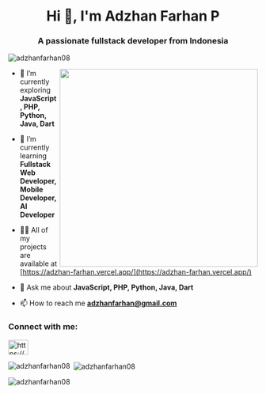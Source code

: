 <h1 align="center">Hi 👋, I'm Adzhan Farhan P</h1>
<h3 align="center">A passionate fullstack developer from Indonesia</h3>

<p align="left"><img src="https://komarev.com/ghpvc/?username=adzhanfarhan08&label=Profile%20views&color=0e75b6&style=flat" alt="adzhanfarhan08" /></p>

<img align="right" src="https://github.com/adzhanfarhan08/adzhanfarhan08/assets/141526468/897ae3bb-f643-42a1-a481-96b285e69736" width="400px">

- 🔭 I’m currently exploring **JavaScript, PHP, Python, Java, Dart**

- 🌱 I’m currently learning **Fullstack Web Developer, Mobile Developer, AI Developer**

- 👨‍💻 All of my projects are available at [https://adzhan-farhan.vercel.app/](https://adzhan-farhan.vercel.app/)

- 💬 Ask me about **JavaScript, PHP, Python, Java, Dart**

- 📫 How to reach me **adzhanfarhan@gmail.com**

<h3 align="left">Connect with me:</h3>
<p align="left">
<a href="https://linkedin.com/in/https://www.linkedin.com/in/adzhan-farhan-p/" target="blank"><img align="center" src="https://raw.githubusercontent.com/rahuldkjain/github-profile-readme-generator/master/src/images/icons/Social/linked-in-alt.svg" alt="https://www.linkedin.com/in/adzhan-farhan-p/" height="30" width="40" /></a>
</p>

<p><img align="left" src="https://github-readme-stats.vercel.app/api/top-langs?username=adzhanfarhan08&show_icons=true&locale=en&layout=compact" alt="adzhanfarhan08" /></p>

<p>&nbsp;<img align="center" src="https://github-readme-stats.vercel.app/api?username=adzhanfarhan08&show_icons=true&locale=en" alt="adzhanfarhan08" /></p>

<p><img align="center" src="https://github-readme-streak-stats.herokuapp.com/?user=adzhanfarhan08&" alt="adzhanfarhan08" /></p>
